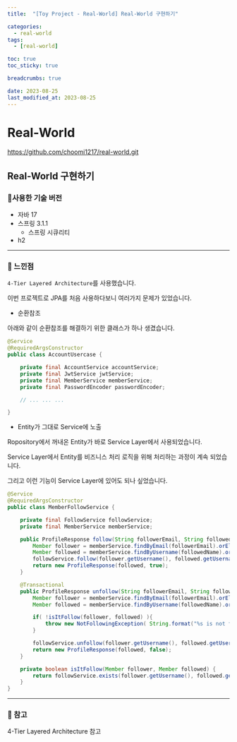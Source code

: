```yaml
---
title:  "[Toy Project - Real-World] Real-World 구현하기"

categories:
  - real-world
tags:
  - [real-world]

toc: true
toc_sticky: true

breadcrumbs: true

date: 2023-08-25
last_modified_at: 2023-08-25
---
```


# Real-World

https://github.com/choomi1217/real-world.git

## Real-World 구현하기

### **🔧사용한 기술 버전**

- 자바 17
- 스프링 3.1.1
  - 스프링 시큐리티
- h2

---

### **🔧** 느낀점

`4-Tier Layered Architecture`를 사용했습니다.

이번 프로젝트로 JPA를 처음 사용하다보니 여러가지 문제가 있었습니다.

- 순환참조

아래와 같이 순환참조를 해결하기 위한 클래스가 하나 생겼습니다.

```java
@Service
@RequiredArgsConstructor
public class AccountUsercase {

    private final AccountService accountService;
    private final JwtService jwtService;
    private final MemberService memberService;
    private final PasswordEncoder passwordEncoder;

	// ... ... ...

}
```

- Entity가 그대로 Service에 노출

Ropository에서 꺼내온 Entity가 바로 Service Layer에서 사용되었습니다.

Service Layer에서 Entity를 비즈니스 처리 로직을 위해 처리하는 과정이 계속 되었습니다.

그리고 이런 기능이 Service Layer에 있어도 되나 싶었습니다.

```java
@Service
@RequiredArgsConstructor
public class MemberFollowService {

    private final FollowService followService;
    private final MemberService memberService;

    public ProfileResponse follow(String followerEmail, String followedName) {
        Member follower = memberService.findByEmail(followerEmail).orElseThrow(() -> new UsernameNotFoundException("User Not Found"));
        Member followed = memberService.findByUsername(followedName).orElseThrow(() -> new UsernameNotFoundException("User Not Found"));
        followService.follow(follower.getUsername(), followed.getUsername());
        return new ProfileResponse(followed, true);
    }

    @Transactional
    public ProfileResponse unfollow(String followerEmail, String followedName) throws NotFollowingException {
        Member follower = memberService.findByEmail(followerEmail).orElseThrow(() -> new UsernameNotFoundException("User Not Found"));
        Member followed = memberService.findByUsername(followedName).orElseThrow(() -> new UsernameNotFoundException("User Not Found"));

        if( !isItFollow(follower, followed) ){
            throw new NotFollowingException( String.format("%s is not following %s.", follower.getUsername(), followed.getUsername()));
        }

        followService.unfollow(follower.getUsername(), followed.getUsername());
        return new ProfileResponse(followed, false);
    }

    private boolean isItFollow(Member follower, Member followed) {
        return followService.exists(follower.getUsername(), followed.getUsername());
    }
}
```

---

### **🔧 참고**

4-Tier Layered Architecture 참고